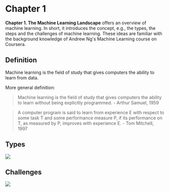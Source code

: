 # Chapter 1

**Chapter 1. The Machine Learning Landscape** offers an overview of machine learning. In short, it introduces the concept, e.g., the types, the steps and the challenges of machine learning. These ideas are familiar with the background knowledge of Andrew Ng's Machine Learning course on Coursera.

## Definition
Machine learning is the field of study that gives computers the ability to learn from data.

More general definition:
> Machine learning is the field of study that gives computers the ability to learn without being explicitly programmed. - Arthur Samuel, 1959

> A computer program is said to learn from experience E with respect to some task T and some performance measure P, if its performance on T, as measured by P, improves with experience E. - Tom Mitchell, 1997

## Types
![](https://github.com/HaelChan/Hands-on_ML/blob/master/Chapter%201/MLtypes.png)

## Challenges
![](https://github.com/HaelChan/Hands-on_ML/blob/master/Chapter%201/MLchallenges.png)